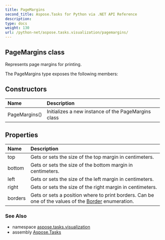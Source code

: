```yaml
---
title: PageMargins
second_title: Aspose.Tasks for Python via .NET API Reference
description: 
type: docs
weight: 130
url: /python-net/aspose.tasks.visualization/pagemargins/
---
```


## PageMargins class

Represents page margins for printing.

The PageMargins type exposes the following members:
## Constructors
| Name | Description |
| :- | :- |
|PageMargins()|Initializes a new instance of the PageMargins class|
## Properties
| Name | Description |
| :- | :- |
|top|Gets or sets the size of the top margin in centimeters.|
|bottom|Gets or sets the size of the bottom margin in centimeters.|
|left|Gets or sets the size of the left margin in centimeters.|
|right|Gets or sets the size of the right margin in centimeters.|
|borders|Gets or sets a position where to print borders. Can be one of the values of the [Border](/tasks/python-net/aspose.tasks.visualization/border/) enumeration.|

### See Also

* namespace [aspose.tasks.visualization](/tasks/python-net/aspose.tasks.visualization/)
* assembly [Aspose.Tasks](/tasks/python-net/)

